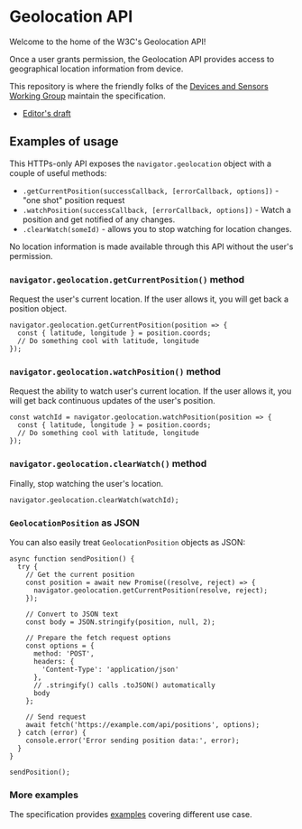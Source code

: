 # Geolocation API

Welcome to the home of the W3C's Geolocation API!

Once a user grants permission, the Geolocation API provides access to geographical location information from device.

This repository is where the friendly folks of the [Devices and Sensors Working Group](https://www.w3.org/das/) maintain the specification.

- [Editor's draft](http://w3c.github.io/geolocation-api/)

## Examples of usage

This HTTPs-only API exposes the `navigator.geolocation` object with a couple of useful methods:

- `.getCurrentPosition(successCallback, [errorCallback, options])` - "one shot" position request
- `.watchPosition(successCallback, [errorCallback, options])` - Watch a position and get notified of any changes.
- `.clearWatch(someId)` - allows you to stop watching for location changes.

No location information is made available through this API without the user's permission.

### `navigator.geolocation.getCurrentPosition()` method

Request the user's current location. If the user allows it, you will get back a position object.

```JS
navigator.geolocation.getCurrentPosition(position => {
  const { latitude, longitude } = position.coords;
  // Do something cool with latitude, longitude
});
```

### `navigator.geolocation.watchPosition()` method

Request the ability to watch user's current location. If the user allows it, you will get back continuous updates of the user's position.

```JS
const watchId = navigator.geolocation.watchPosition(position => {
  const { latitude, longitude } = position.coords;
  // Do something cool with latitude, longitude
});
```

### `navigator.geolocation.clearWatch()` method

Finally, stop watching the user's location.

```JS
navigator.geolocation.clearWatch(watchId);
```

### `GeolocationPosition` as JSON

You can also easily treat `GeolocationPosition` objects as JSON:

```JS
async function sendPosition() {
  try {
    // Get the current position
    const position = await new Promise((resolve, reject) => {
      navigator.geolocation.getCurrentPosition(resolve, reject);
    });

    // Convert to JSON text
    const body = JSON.stringify(position, null, 2);

    // Prepare the fetch request options
    const options = {
      method: 'POST',
      headers: {
        'Content-Type': 'application/json'
      },
      // .stringify() calls .toJSON() automatically
      body
    };

    // Send request
    await fetch('https://example.com/api/positions', options);
  } catch (error) {
    console.error('Error sending position data:', error);
  }
}

sendPosition();
```

### More examples

The specification provides [examples](https://w3c.github.io/geolocation-api/#examples) covering different use case.
